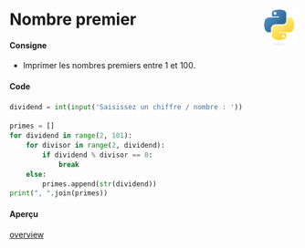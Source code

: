 # Nombre premier <img align="right" src="../../../src/images/Python-logo-notext.svg" alt="Python" title="Phthon" widht="auto" height="64px">

#### Consigne  
* Imprimer les nombres premiers entre 1 et 100.

#### Code  
```python
dividend = int(input('Saisissez un chiffre / nombre : '))

primes = []
for dividend in range(2, 101):
    for divisor in range(2, dividend):
        if dividend % divisor == 0:
            break
    else:
        primes.append(str(dividend))
print(", ".join(primes))
```

#### Aperçu  
[overview](exercises/practice8/8.3_nbPremier/overview.png)